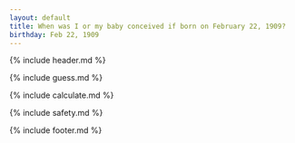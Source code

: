 ```yaml
---
layout: default
title: When was I or my baby conceived if born on February 22, 1909?
birthday: Feb 22, 1909
---
```


{% include header.md %}

{% include guess.md %}

{% include calculate.md %}

{% include safety.md %}

{% include footer.md %}



